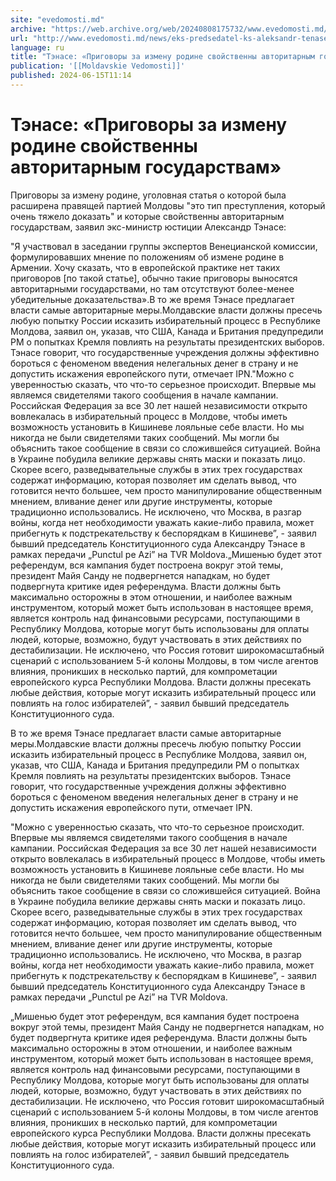 ```yaml
---
site: "evedomosti.md"
archive: "https://web.archive.org/web/20240808175732/www.evedomosti.md/news/eks-predsedatel-ks-aleksandr-tenase-prigovory-za-izmenu-rodi"
url: "http://www.evedomosti.md/news/eks-predsedatel-ks-aleksandr-tenase-prigovory-za-izmenu-rodi"
language: ru
title: "Тэнасе: «Приговоры за измену родине свойственны авторитарным государствам»"
publication: '[[Moldavskie Vedomosti]]'
published: 2024-06-15T11:14
---
```


# Тэнасе: «Приговоры за измену родине свойственны авторитарным государствам»

Приговоры за измену родине, уголовная статья о которой была расширена правящей партией Молдовы "это тип преступления, который очень тяжело доказать" и которые свойственны авторитарным государствам, заявил экс-министр юстиции Александр Тэнасе:

"Я участвовал в заседании группы экспертов Венецианской комиссии, формулировавших мнение по положениям об измене родине в Армении. Хочу сказать, что в европейской практике нет таких приговоров [по такой статье], обычно такие приговоры выносятся авторитарными государствами, но там отсутствуют более-менее убедительные доказательства».В то же время Тэнасе предлагает власти самые авторитарные меры.Молдавские власти должны пресечь любую попытку России исказить избирательный процесс в Республике Молдова, заявил он, указав, что США, Канада и Британия предупредили РМ о попытках Кремля повлиять на результаты президентских выборов. Тэнасе говорит, что государственные учреждения должны эффективно бороться с феноменом введения нелегальных денег в страну и не допустить искажения европейского пути, отмечает IPN."Можно с уверенностью сказать, что что-то серьезное происходит. Впервые мы являемся свидетелями такого сообщения в начале кампании. Российская Федерация за все 30 лет нашей независимости открыто вовлекалась в избирательный процесс в Молдове, чтобы иметь возможность установить в Кишиневе лояльные себе власти. Но мы никогда не были свидетелями таких сообщений. Мы могли бы объяснить такое сообщение в связи со сложившейся ситуацией. Война в Украине побудила великие державы снять маски и показать лицо. Скорее всего, разведывательные службы в этих трех государствах содержат информацию, которая позволяет им сделать вывод, что готовится нечто большее, чем просто манипулирование общественным мнением, вливание денег или другие инструменты, которые традиционно использовались. Не исключено, что Москва, в разгар войны, когда нет необходимости уважать какие-либо правила, может прибегнуть к подстрекательству к беспорядкам в Кишиневе”, - заявил бывший председатель Конституционного суда Александру Тэнасе в рамках передачи „Punctul pe Azi” на TVR Moldova.„Мишенью будет этот референдум, вся кампания будет построена вокруг этой темы, президент Майя Санду не подвергнется нападкам, но будет подвергнута критике идея референдума. Власти должны быть максимально осторожны в этом отношении, и наиболее важным инструментом, который может быть использован в настоящее время, является контроль над финансовыми ресурсами, поступающими в Республику Молдова, которые могут быть использованы для оплаты людей, которые, возможно, будут участвовать в этих действиях по дестабилизации. Не исключено, что Россия готовит широкомасштабный сценарий с использованием 5-й колоны Молдовы, в том числе агентов влияния, проникших в несколько партий, для компрометации европейского курса Республики Молдова. Власти должны пресекать любые действия, которые могут исказить избирательный процесс или повлиять на голос избирателей”, - заявил бывший председатель Конституционного суда.

В то же время Тэнасе предлагает власти самые авторитарные меры.Молдавские власти должны пресечь любую попытку России исказить избирательный процесс в Республике Молдова, заявил он, указав, что США, Канада и Британия предупредили РМ о попытках Кремля повлиять на результаты президентских выборов. Тэнасе говорит, что государственные учреждения должны эффективно бороться с феноменом введения нелегальных денег в страну и не допустить искажения европейского пути, отмечает IPN.

"Можно с уверенностью сказать, что что-то серьезное происходит. Впервые мы являемся свидетелями такого сообщения в начале кампании. Российская Федерация за все 30 лет нашей независимости открыто вовлекалась в избирательный процесс в Молдове, чтобы иметь возможность установить в Кишиневе лояльные себе власти. Но мы никогда не были свидетелями таких сообщений. Мы могли бы объяснить такое сообщение в связи со сложившейся ситуацией. Война в Украине побудила великие державы снять маски и показать лицо. Скорее всего, разведывательные службы в этих трех государствах содержат информацию, которая позволяет им сделать вывод, что готовится нечто большее, чем просто манипулирование общественным мнением, вливание денег или другие инструменты, которые традиционно использовались. Не исключено, что Москва, в разгар войны, когда нет необходимости уважать какие-либо правила, может прибегнуть к подстрекательству к беспорядкам в Кишиневе”, - заявил бывший председатель Конституционного суда Александру Тэнасе в рамках передачи „Punctul pe Azi” на TVR Moldova.

„Мишенью будет этот референдум, вся кампания будет построена вокруг этой темы, президент Майя Санду не подвергнется нападкам, но будет подвергнута критике идея референдума. Власти должны быть максимально осторожны в этом отношении, и наиболее важным инструментом, который может быть использован в настоящее время, является контроль над финансовыми ресурсами, поступающими в Республику Молдова, которые могут быть использованы для оплаты людей, которые, возможно, будут участвовать в этих действиях по дестабилизации. Не исключено, что Россия готовит широкомасштабный сценарий с использованием 5-й колоны Молдовы, в том числе агентов влияния, проникших в несколько партий, для компрометации европейского курса Республики Молдова. Власти должны пресекать любые действия, которые могут исказить избирательный процесс или повлиять на голос избирателей”, - заявил бывший председатель Конституционного суда.